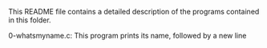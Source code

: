 This README file contains a detailed description of the programs contained in this folder.

  0-whatsmyname.c: This program prints its name, followed by a new line
